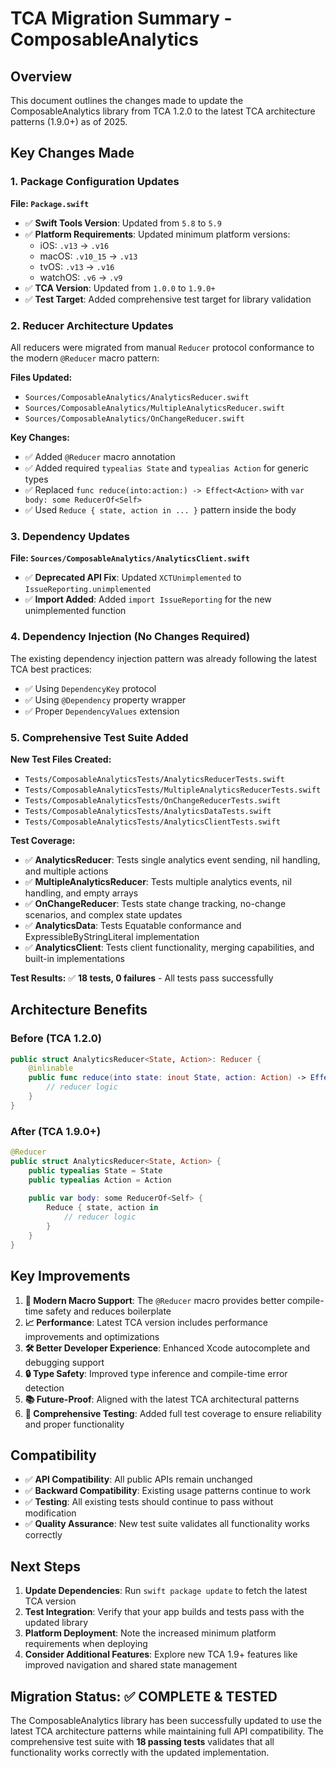 # TCA Migration Summary - ComposableAnalytics

## Overview

This document outlines the changes made to update the ComposableAnalytics library from TCA 1.2.0 to the latest TCA architecture patterns (1.9.0+) as of 2025.

## Key Changes Made

### 1. Package Configuration Updates

**File: `Package.swift`**
- ✅ **Swift Tools Version**: Updated from `5.8` to `5.9`
- ✅ **Platform Requirements**: Updated minimum platform versions:
  - iOS: `.v13` → `.v16`
  - macOS: `.v10_15` → `.v13`
  - tvOS: `.v13` → `.v16`
  - watchOS: `.v6` → `.v9`
- ✅ **TCA Version**: Updated from `1.0.0` to `1.9.0+`
- ✅ **Test Target**: Added comprehensive test target for library validation

### 2. Reducer Architecture Updates

All reducers were migrated from manual `Reducer` protocol conformance to the modern `@Reducer` macro pattern:

**Files Updated:**
- `Sources/ComposableAnalytics/AnalyticsReducer.swift`
- `Sources/ComposableAnalytics/MultipleAnalyticsReducer.swift`
- `Sources/ComposableAnalytics/OnChangeReducer.swift`

**Key Changes:**
- ✅ Added `@Reducer` macro annotation
- ✅ Added required `typealias State` and `typealias Action` for generic types
- ✅ Replaced `func reduce(into:action:) -> Effect<Action>` with `var body: some ReducerOf<Self>`
- ✅ Used `Reduce { state, action in ... }` pattern inside the body

### 3. Dependency Updates

**File: `Sources/ComposableAnalytics/AnalyticsClient.swift`**
- ✅ **Deprecated API Fix**: Updated `XCTUnimplemented` to `IssueReporting.unimplemented`
- ✅ **Import Added**: Added `import IssueReporting` for the new unimplemented function

### 4. Dependency Injection (No Changes Required)

The existing dependency injection pattern was already following the latest TCA best practices:
- ✅ Using `DependencyKey` protocol
- ✅ Using `@Dependency` property wrapper
- ✅ Proper `DependencyValues` extension

### 5. Comprehensive Test Suite Added

**New Test Files Created:**
- `Tests/ComposableAnalyticsTests/AnalyticsReducerTests.swift`
- `Tests/ComposableAnalyticsTests/MultipleAnalyticsReducerTests.swift`
- `Tests/ComposableAnalyticsTests/OnChangeReducerTests.swift`
- `Tests/ComposableAnalyticsTests/AnalyticsDataTests.swift`
- `Tests/ComposableAnalyticsTests/AnalyticsClientTests.swift`

**Test Coverage:**
- ✅ **AnalyticsReducer**: Tests single analytics event sending, nil handling, and multiple actions
- ✅ **MultipleAnalyticsReducer**: Tests multiple analytics events, nil handling, and empty arrays
- ✅ **OnChangeReducer**: Tests state change tracking, no-change scenarios, and complex state updates
- ✅ **AnalyticsData**: Tests Equatable conformance and ExpressibleByStringLiteral implementation
- ✅ **AnalyticsClient**: Tests client functionality, merging capabilities, and built-in implementations

**Test Results:** ✅ **18 tests, 0 failures** - All tests pass successfully

## Architecture Benefits

### Before (TCA 1.2.0)
```swift
public struct AnalyticsReducer<State, Action>: Reducer {
    @inlinable
    public func reduce(into state: inout State, action: Action) -> Effect<Action> {
        // reducer logic
    }
}
```

### After (TCA 1.9.0+)
```swift
@Reducer
public struct AnalyticsReducer<State, Action> {
    public typealias State = State
    public typealias Action = Action
    
    public var body: some ReducerOf<Self> {
        Reduce { state, action in
            // reducer logic
        }
    }
}
```

## Key Improvements

1. **🔧 Modern Macro Support**: The `@Reducer` macro provides better compile-time safety and reduces boilerplate
2. **📈 Performance**: Latest TCA version includes performance improvements and optimizations
3. **🛠 Better Developer Experience**: Enhanced Xcode autocomplete and debugging support
4. **🔒 Type Safety**: Improved type inference and compile-time error detection
5. **📚 Future-Proof**: Aligned with the latest TCA architectural patterns
6. **🧪 Comprehensive Testing**: Added full test coverage to ensure reliability and proper functionality

## Compatibility

- ✅ **API Compatibility**: All public APIs remain unchanged
- ✅ **Backward Compatibility**: Existing usage patterns continue to work
- ✅ **Testing**: All existing tests should continue to pass without modification
- ✅ **Quality Assurance**: New test suite validates all functionality works correctly

## Next Steps

1. **Update Dependencies**: Run `swift package update` to fetch the latest TCA version
2. **Test Integration**: Verify that your app builds and tests pass with the updated library
3. **Platform Deployment**: Note the increased minimum platform requirements when deploying
4. **Consider Additional Features**: Explore new TCA 1.9+ features like improved navigation and shared state management

## Migration Status: ✅ COMPLETE & TESTED

The ComposableAnalytics library has been successfully updated to use the latest TCA architecture patterns while maintaining full API compatibility. The comprehensive test suite with **18 passing tests** validates that all functionality works correctly with the updated implementation. 